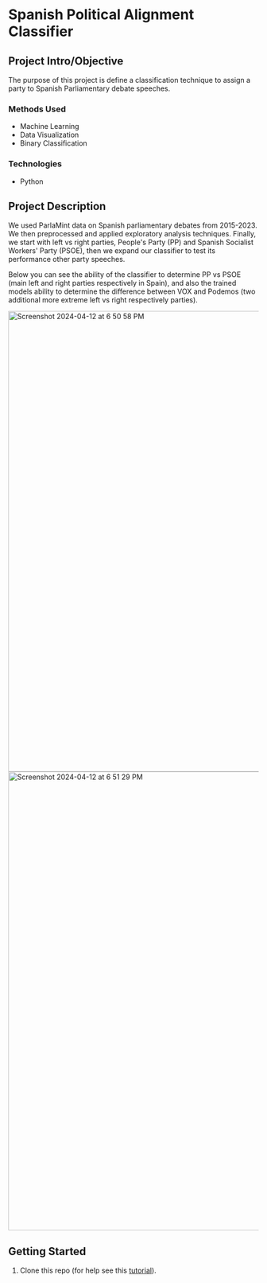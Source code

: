 
# Spanish Political Alignment Classifier

## Project Intro/Objective
The purpose of this project is define a classification technique to assign a party to Spanish Parliamentary debate speeches. 

### Methods Used
* Machine Learning
* Data Visualization
* Binary Classification

### Technologies
* Python

## Project Description
We used ParlaMint data on Spanish parliamentary debates from 2015-2023. We then preprocessed and applied exploratory analysis techniques. Finally, we start with left vs right parties, People's Party (PP) and Spanish Socialist Workers' Party (PSOE),  then we expand our classifier to test its performance other party speeches. 

Below you can see the ability of the classifier to determine PP vs PSOE (main left and right parties respectively in Spain), and also the trained models ability to determine the difference between VOX and Podemos (two additional more extreme left vs right respectively parties). 

<img width="926" alt="Screenshot 2024-04-12 at 6 50 58 PM" src="https://github.com/agbennett-bse/catalan_political_alignment/assets/145025558/c66497d0-60c5-4c1c-abdd-63b6e58f2a84">
<img width="922" alt="Screenshot 2024-04-12 at 6 51 29 PM" src="https://github.com/agbennett-bse/catalan_political_alignment/assets/145025558/b5a0a91c-d72f-40f6-8c95-6b41dda2f403">

## Getting Started

1. Clone this repo (for help see this [tutorial](https://help.github.com/articles/cloning-a-repository/)).
    

